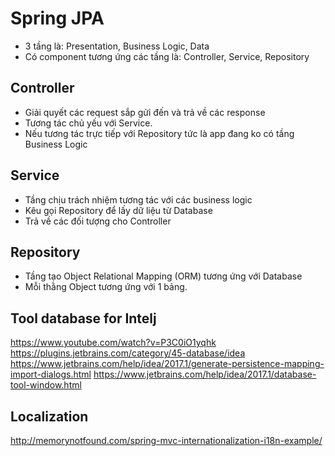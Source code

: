 # Spring JPA
- 3 tầng là: Presentation, Business Logic, Data 
- Có component tương ứng các tầng là: Controller, Service, Repository 


## Controller 
- Giải quyết các request sắp gửi đến và trả về các response 
- Tương tác chủ yếu với Service.
- Nếu tương tác trực tiếp với Repository tức là app đang ko có tầng Business Logic 


## Service 
- Tầng chịu trách nhiệm tương tác với các business logic 
- Kêu gọi Repository để lấy dữ liệu từ Database 
- Trả về các đối tượng cho Controller 

## Repository 
- Tầng tạo Object Relational Mapping (ORM) tương ứng với Database 
- Mỗi thằng Object tương ứng với 1 bảng. 


## Tool database for Intelj 
https://www.youtube.com/watch?v=P3C0iO1yqhk
https://plugins.jetbrains.com/category/45-database/idea
https://www.jetbrains.com/help/idea/2017.1/generate-persistence-mapping-import-dialogs.html
https://www.jetbrains.com/help/idea/2017.1/database-tool-window.html

## Localization 
http://memorynotfound.com/spring-mvc-internationalization-i18n-example/